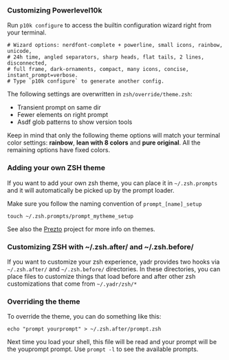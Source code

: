 ### Customizing Powerlevel10k

Run `p10k configure` to access the builtin configuration wizard right from your terminal.


    # Wizard options: nerdfont-complete + powerline, small icons, rainbow, unicode,
    # 24h time, angled separators, sharp heads, flat tails, 2 lines, disconnected,
    # full frame, dark-ornaments, compact, many icons, concise, instant_prompt=verbose.
    # Type `p10k configure` to generate another config.


The following settings are overwritten in `zsh/override/theme.zsh`:

  - Transient prompt on same dir
  - Fewer elements on right prompt
  - Asdf glob patterns to show version tools

Keep in mind that only the following theme options will match your terminal color settings: **rainbow**, **lean with 8 colors** and **pure original**.
All the remaining options have fixed colors.

### Adding your own ZSH theme

If you want to add your own zsh theme, you can place it in `~/.zsh.prompts` and it will automatically be picked up by the prompt loader.

Make sure you follow the naming convention of `prompt_[name]_setup`

```
touch ~/.zsh.prompts/prompt_mytheme_setup
```

See also the [Prezto](https://github.com/sorin-ionescu/prezto) project for more info on themes.

### Customizing ZSH with ~/.zsh.after/ and ~/.zsh.before/

If you want to customize your zsh experience, yadr provides two hooks via `~/.zsh.after/` and `~/.zsh.before/` directories.
In these directories, you can place files to customize things that load before and after other zsh customizations that come from `~/.yadr/zsh/*`


### Overriding the theme

To override the theme, you can do something like this:

```
echo "prompt yourprompt" > ~/.zsh.after/prompt.zsh
```

Next time you load your shell, this file will be read and your prompt will be the youprompt prompt. Use `prompt -l` to see the available prompts.
